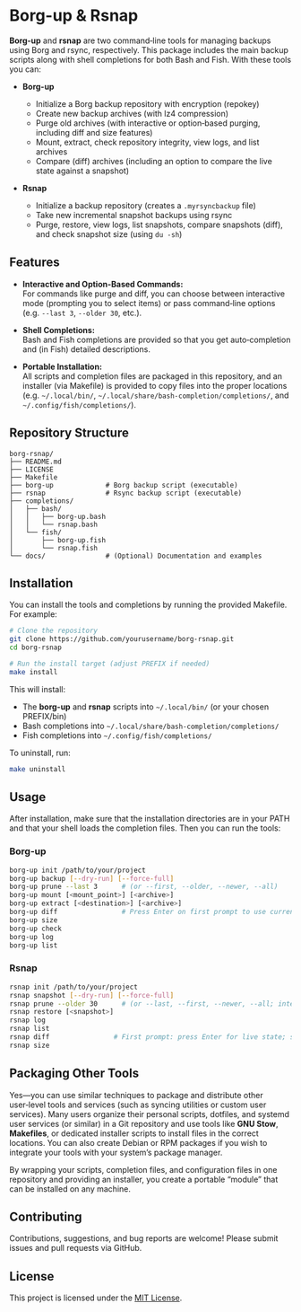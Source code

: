 # Borg-up & Rsnap

**Borg-up** and **rsnap** are two command‑line tools for managing backups using Borg and rsync, respectively. This package includes the main backup scripts along with shell completions for both Bash and Fish. With these tools you can:

- **Borg-up**  
  - Initialize a Borg backup repository with encryption (repokey)  
  - Create new backup archives (with lz4 compression)  
  - Purge old archives (with interactive or option‑based purging, including diff and size features)  
  - Mount, extract, check repository integrity, view logs, and list archives  
  - Compare (diff) archives (including an option to compare the live state against a snapshot)

- **Rsnap**  
  - Initialize a backup repository (creates a `.myrsyncbackup` file)  
  - Take new incremental snapshot backups using rsync  
  - Purge, restore, view logs, list snapshots, compare snapshots (diff), and check snapshot size (using `du -sh`)

## Features

- **Interactive and Option-Based Commands:**  
  For commands like purge and diff, you can choose between interactive mode (prompting you to select items) or pass command‑line options (e.g. `--last 3`, `--older 30`, etc.).

- **Shell Completions:**  
  Bash and Fish completions are provided so that you get auto‑completion and (in Fish) detailed descriptions.

- **Portable Installation:**  
  All scripts and completion files are packaged in this repository, and an installer (via Makefile) is provided to copy files into the proper locations (e.g. `~/.local/bin/`, `~/.local/share/bash-completion/completions/`, and `~/.config/fish/completions/`).

## Repository Structure

```
borg-rsnap/
├── README.md
├── LICENSE
├── Makefile
├── borg-up             # Borg backup script (executable)
├── rsnap               # Rsync backup script (executable)
├── completions/
│   ├── bash/
│   │   ├── borg-up.bash
│   │   └── rsnap.bash
│   └── fish/
│       ├── borg-up.fish
│       └── rsnap.fish
└── docs/               # (Optional) Documentation and examples
```

## Installation

You can install the tools and completions by running the provided Makefile. For example:

```bash
# Clone the repository
git clone https://github.com/yourusername/borg-rsnap.git
cd borg-rsnap

# Run the install target (adjust PREFIX if needed)
make install
```

This will install:

- The **borg-up** and **rsnap** scripts into `~/.local/bin/` (or your chosen PREFIX/bin)
- Bash completions into `~/.local/share/bash-completion/completions/`
- Fish completions into `~/.config/fish/completions/`

To uninstall, run:

```bash
make uninstall
```

## Usage

After installation, make sure that the installation directories are in your PATH and that your shell loads the completion files. Then you can run the tools:

### Borg-up

```bash
borg-up init /path/to/your/project
borg-up backup [--dry-run] [--force-full]
borg-up prune --last 3      # (or --first, --older, --newer, --all)
borg-up mount [<mount_point>] [<archive>]
borg-up extract [<destination>] [<archive>]
borg-up diff                # Press Enter on first prompt to use current state
borg-up size
borg-up check
borg-up log
borg-up list
```

### Rsnap

```bash
rsnap init /path/to/your/project
rsnap snapshot [--dry-run] [--force-full]
rsnap prune --older 30      # (or --last, --first, --newer, --all; interactive mode if no option)
rsnap restore [<snapshot>]
rsnap log
rsnap list
rsnap diff                # First prompt: press Enter for live state; second: choose a snapshot
rsnap size
```

## Packaging Other Tools

Yes—you can use similar techniques to package and distribute other user‑level tools and services (such as syncing utilities or custom user services). Many users organize their personal scripts, dotfiles, and systemd user services (or similar) in a Git repository and use tools like **GNU Stow**, **Makefiles**, or dedicated installer scripts to install files in the correct locations. You can also create Debian or RPM packages if you wish to integrate your tools with your system’s package manager.

By wrapping your scripts, completion files, and configuration files in one repository and providing an installer, you create a portable “module” that can be installed on any machine.

## Contributing

Contributions, suggestions, and bug reports are welcome! Please submit issues and pull requests via GitHub.

## License

This project is licensed under the [MIT License](LICENSE).
